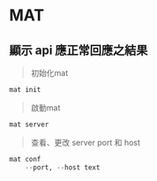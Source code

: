 # MAT

## 顯示 api 應正常回應之結果

>初始化mat
```python
mat init
```
>啟動mat
```python
mat server
```
>查看、更改 server port 和 host
```python
mat conf
    --port, --host text
```
